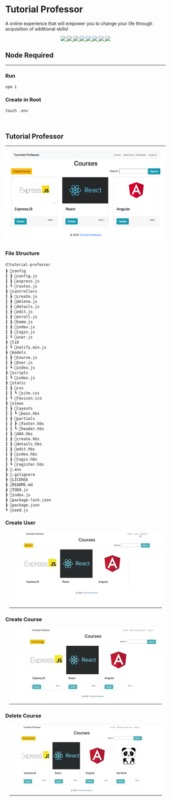 # Tutorial Professor
A online experience that will empower you to change your life through acquisition of additional skills!
<p align='center'>
    <a href='https://github.com/rdrachenberg/tutorial-professor/blob/master/index.js'>
        <img src='https://img.shields.io/badge/JavaScript-79.84%25-brightgreen?style=plastic&logo=javascript'>
    </a>
    <a href='https://github.com/rdrachenberg/tutorial-professor/tree/master/views'>
        <img src='https://img.shields.io/badge/Handlebars-18.9%25-yellowgreen?style=plastic&logo=HackerRank&logoColor=yellow'>
    </a>
    <a href='https://github.com/rdrachenberg/tutorial-professor/tree/master/static/css'>
        <img src='https://img.shields.io/badge/CSS-1.3%25-yellowgreen?style=plascit&logo=CSS3&logoColor=blue'>
    </a>
    <a href='https://github.com/rdrachenberg'>
        <img src='https://img.shields.io/badge/Database%20-MongoDB-success?style=plastic&logo=mongoDB&logoColor=success'>
    </a>
    <a href='https://github.com/rdrachenberg'>
        <img src='https://img.shields.io/badge/Node%20-.js-success?style=plastic&logo=Node.js&logoColor=success'>
    </a>
    <a href='https://github.com/rdrachenberg'>
        <img src='https://img.shields.io/badge/Made%20by-rDrachenberg-success?style=plastic&logo=visual-studio-code&logoColor=blue'>
    </a>
    <a href='mailto:RyanDrachenberg@gmail.com'>
        <img src='https://img.shields.io/badge/Ask%20me-anything-1abc9c.svg'>
    </a>
    <a href='mailto:RyanDrachenberg@gmail.com'>
        <img src='https://img.shields.io/badge/Built%20by-Developers-informational.svg  
'>
    </a>
</p>

## Node Required
**********************************************************
### Run 
    npm i

### Create in Root 
    touch .env
<br>

## Tutorial Professor
**********************************************************
<p align='center'>
    <a href="https://github.com/rdrachenberg/tutorial-professor">
        <img src='./static/img/Tutorials Professor.png'>
    </a>
</p>

### File Structure
    📦tutorial-professor
    ┣ 📂config
    ┃ ┣ 📜config.js
    ┃ ┣ 📜express.js
    ┃ ┗ 📜routes.js
    ┣ 📂controllers
    ┃ ┣ 📜create.js
    ┃ ┣ 📜delete.js
    ┃ ┣ 📜details.js
    ┃ ┣ 📜edit.js
    ┃ ┣ 📜enroll.js
    ┃ ┣ 📜home.js
    ┃ ┣ 📜index.js
    ┃ ┣ 📜login.js
    ┃ ┗ 📜user.js
    ┣ 📂lib
    ┃ ┗ 📜notify.min.js
    ┣ 📂models
    ┃ ┣ 📜Course.js
    ┃ ┣ 📜User.js
    ┃ ┗ 📜index.js
    ┣ 📂scripts
    ┃ ┗ 📜index.js
    ┣ 📂static
    ┃ ┣ 📂css
    ┃ ┃ ┗ 📜site.css
    ┃ ┗ 📜favicon.ico
    ┣ 📂views
    ┃ ┣ 📂layouts
    ┃ ┃ ┗ 📜main.hbs
    ┃ ┣ 📂partials
    ┃ ┃ ┣ 📜footer.hbs
    ┃ ┃ ┗ 📜header.hbs
    ┃ ┣ 📜404.hbs
    ┃ ┣ 📜create.hbs
    ┃ ┣ 📜details.hbs
    ┃ ┣ 📜edit.hbs
    ┃ ┣ 📜index.hbs
    ┃ ┣ 📜login.hbs
    ┃ ┗ 📜register.hbs
    ┣ 📜.env
    ┣ 📜.gitignore
    ┣ 📜LICENSE
    ┣ 📜README.md
    ┣ 📜TODO.js
    ┣ 📜index.js
    ┣ 📜package-lock.json
    ┣ 📜package.json
    ┗ 📜seed.js


### Create User
<p align='center'>
    <a href="https://github.com/rdrachenberg/tutorial-professor">
        <img src='./static/img/tutorial-prof.gif'>
    </a>
</p>

### Create Course
<p align='center'>
    <a href="https://github.com/rdrachenberg/tutorial-professor">
        <img src='./static/img/tutorial-prof-create-course.gif'>
    </a>
</p>

### Delete Course
<p align='center'>
    <a href="https://github.com/rdrachenberg/tutorial-professor">
        <img src='./static/img/tut-pro-delete.gif'>
    </a>
</p>